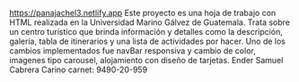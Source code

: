 https://panajachel3.netlify.app
Este proyecto es una hoja de trabajo con HTML realizada en la Universidad Marino Gálvez de Guatemala. Trata sobre un centro turístico 
que brinda información y detalles como la descripción, galería, tabla de itinerarios y una lista de actividades por hacer.
Uno de los cambios implementados fue navBar responsiva y cambio de color, imagenes tipo carousel, alojamiento con diseño de tarjetas.
Ender Samuel Cabrera Carino
carnet: 9490-20-959
